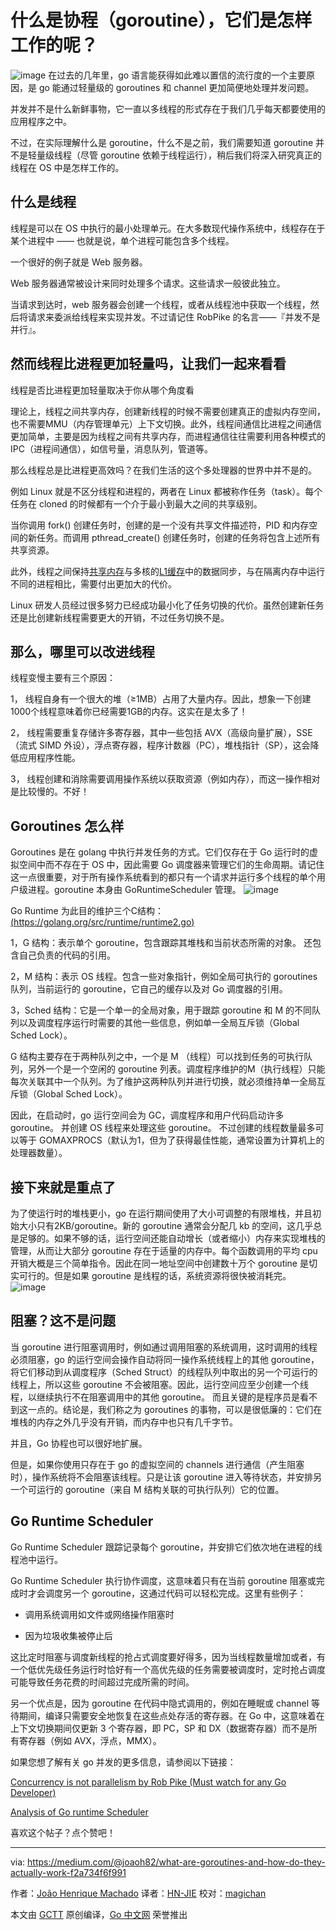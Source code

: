 # 什么是协程（goroutine），它们是怎样工作的呢？
![image](https://github.com/studygolang/gctt-images/blob/master/What-are-goroutines-And-how-do-they-actually-work/pic1.jpeg?raw=true)
在过去的几年里，go 语言能获得如此难以置信的流行度的一个主要原因，是 go 能通过轻量级的 goroutines 和 channel 更加简便地处理并发问题。

并发并不是什么新鲜事物，它一直以多线程的形式存在于我们几乎每天都要使用的应用程序之中。

不过，在实际理解什么是 goroutine，什么不是之前，我们需要知道 goroutine 并不是轻量级线程（尽管 goroutine 依赖于线程运行），稍后我们将深入研究真正的线程在 OS 中是怎样工作的。

## 什么是线程
线程是可以在 OS 中执行的最小处理单元。在大多数现代操作系统中，线程存在于某个进程中 —— 也就是说，单个进程可能包含多个线程。

一个很好的例子就是 Web 服务器。

Web 服务器通常被设计来同时处理多个请求。这些请求一般彼此独立。

当请求到达时，web 服务器会创建一个线程，或者从线程池中获取一个线程，然后将请求来委派给线程来实现并发。不过请记住 RobPike 的名言——『并发不是并行』。

## 然而线程比进程更加轻量吗，让我们一起来看看
线程是否比进程更加轻量取决于你从哪个角度看

理论上，线程之间共享内存，创建新线程的时候不需要创建真正的虚拟内存空间，也不需要MMU（内存管理单元）上下文切换。此外，线程间通信比进程之间通信更加简单，主要是因为线程之间有共享内存，而进程通信往往需要利用各种模式的IPC（进程间通信），如信号量，消息队列，管道等。

那么线程总是比进程更高效吗？在我们生活的这个多处理器的世界中并不是的。

例如 Linux 就是不区分线程和进程的，两者在 Linux 都被称作任务（task）。每个任务在 cloned 的时候都有一个介于最小到最大之间的共享级别。

当你调用 fork() 创建任务时，创建的是一个没有共享文件描述符，PID 和内存空间的新任务。而调用 pthread_create() 创建任务时，创建的任务将包含上述所有共享资源。

此外，线程之间保持[共享内存](https://users.cs.cf.ac.uk/Dave.Marshall/C/node27.html)与多核的[L1缓存](https://www.quora.com/What-is-the-L1-L2-and-L3-cache-of-a-microprocessor-and-how-does-it-affect-the-performance-of-it-For-example-I-have-a-laptop-with-an-Intel-4700MQ-microprocessor-with-a-6MB-L3-cache-What-does-this-value-indicate)中的数据同步，与在隔离内存中运行不同的进程相比，需要付出更加大的代价。

Linux 研发人员经过很多努力已经成功最小化了任务切换的代价。虽然创建新任务还是比创建新线程需要更大的开销，不过任务切换不是。

## 那么，哪里可以改进线程
线程变慢主要有三个原因：

1，	线程自身有一个很大的堆（≥1MB）占用了大量内存。因此，想象一下创建1000个线程意味着你已经需要1GB的内存。这实在是太多了！

2，	线程需要重复存储许多寄存器，其中一些包括 AVX（高级向量扩展），SSE（流式 SIMD 外设），浮点寄存器，程序计数器（PC），堆栈指针（SP），这会降低应用程序性能。

3，	线程创建和消除需要调用操作系统以获取资源（例如内存），而这一操作相对是比较慢的。不好！

## Goroutines 怎么样

Goroutines 是在 golang 中执行并发任务的方式。它们仅存在于 Go 运行时的虚拟空间中而不存在于 OS 中，因此需要 Go 调度器来管理它们的生命周期。请记住这一点很重要，对于所有操作系统看到的都只有一个请求并运行多个线程的单个用户级进程。goroutine 本身由 GoRuntimeScheduler 管理。
![image](https://github.com/studygolang/gctt-images/blob/master/What-are-goroutines-And-how-do-they-actually-work/pic2.png?raw=true)

Go Runtime 为此目的维护三个C结构：
[(https://golang.org/src/runtime/runtime2.go)](https://golang.org/src/runtime/runtime2.go)

1，G 结构：表示单个 goroutine，包含跟踪其堆栈和当前状态所需的对象。 还包含自己负责的代码的引用。

2，M 结构：表示 OS 线程。包含一些对象指针，例如全局可执行的 goroutines 队列，当前运行的 goroutine，它自己的缓存以及对 Go 调度器的引用。

3，Sched 结构：它是一个单一的全局对象，用于跟踪 goroutine 和 M 的不同队列以及调度程序运行时需要的其他一些信息，例如单一全局互斥锁（Global Sched Lock）。

G 结构主要存在于两种队列之中，一个是 M （线程）可以找到任务的可执行队列，另外一个是一个空闲的 goroutine 列表。调度程序维护的M（执行线程）只能每次关联其中一个队列。为了维护这两种队列并进行切换，就必须维持单一全局互斥锁（Global Sched Lock）。

因此，在启动时，go 运行空间会为 GC，调度程序和用户代码启动许多 goroutine。 并创建 OS 线程来处理这些 goroutine。 不过创建的线程数量最多可以等于 GOMAXPROCS（默认为1，但为了获得最佳性能，通常设置为计算机上的处理器数量）。

## 接下来就是重点了

为了使运行时的堆栈更小，go 在运行期间使用了大小可调整的有限堆栈，并且初始大小只有2KB/goroutine。新的 goroutine 通常会分配几 kb 的空间，这几乎总是足够的。如果不够的话，运行空间还能自动增长（或者缩小）内存来实现堆栈的管理，从而让大部分 goroutine 存在于适量的内存中。每个函数调用的平均 cpu 开销大概是三个简单指令。因此在同一地址空间中创建数十万个 goroutine 是切实可行的。但是如果 goroutine 是线程的话，系统资源将很快被消耗完。
![image](https://github.com/studygolang/gctt-images/blob/master/What-are-goroutines-And-how-do-they-actually-work/pic3.png?raw=true)

## 阻塞？这不是问题

当 goroutine 进行阻塞调用时，例如通过调用阻塞的系统调用，这时调用的线程必须阻塞，go 的运行空间会操作自动将同一操作系统线程上的其他 goroutine，将它们移动到从调度程序（Sched Struct）的线程队列中取出的另一个可运行的线程上，所以这些 goroutine 不会被阻塞。因此，运行空间应至少创建一个线程，以继续执行不在阻塞调用中的其他 goroutine。 而且关键的是程序员是看不到这一点的。结论是，我们称之为 goroutines 的事物，可以是很低廉的：它们在堆栈的内存之外几乎没有开销，而内存中也只有几千字节。

并且，Go 协程也可以很好地扩展。

但是，如果你使用只存在于 go 的虚拟空间的 channels 进行通信（产生阻塞时），操作系统将不会阻塞该线程。只是让该 goroutine 进入等待状态，并安排另一个可运行的 goroutine（来自 M 结构关联的可执行队列）它的位置。

## Go Runtime Scheduler

Go Runtime Scheduler 跟踪记录每个 goroutine，并安排它们依次地在进程的线程池中运行。

Go Runtime Scheduler 执行协作调度，这意味着只有在当前 goroutine 阻塞或完成时才会调度另一个 goroutine，这通过代码可以轻松完成。这里有些例子：

* 调用系统调用如文件或网络操作阻塞时

* 因为垃圾收集被停止后

这比定时阻塞与调度新线程的抢占式调度要好得多，因为当线程数量增加或者，有一个低优先级任务运行时恰好有一个高优先级的任务需要被调度时，定时抢占调度可能导致任务花费的时间超过完成所需的时间。

另一个优点是，因为 goroutine 在代码中隐式调用的，例如在睡眠或 channel 等待期间，编译只需要安全地恢复在这些点处存活的寄存器。在 Go 中，这意味着在上下文切换期间仅更新 3 个寄存器，即 PC，SP 和 DX（数据寄存器）而不是所有寄存器（例如 AVX，浮点，MMX）。

如果您想了解有关 go 并发的更多信息，请参阅以下链接：

[Concurrency is not parallelism by Rob Pike (Must watch for any Go Developer)](https://www.youtube.com/watch?v=cN_DpYBzKso&t=441s)

[Analysis of Go runtime Scheduler](http://www1.cs.columbia.edu/~aho/cs6998/reports/12-12-11_DeshpandeSponslerWeiss_GO.pdf)

喜欢这个帖子？点个赞吧！

----------------

via: https://medium.com/@joaoh82/what-are-goroutines-and-how-do-they-actually-work-f2a734f6f991

作者：[João Henrique Machado](https://medium.com/@joaoh82)
译者：[HN-JIE](https://github.com/HN-JIE)
校对：[magichan](https://github.com/magichan)

本文由 [GCTT](https://github.com/studygolang/GCTT) 原创编译，[Go 中文网](https://studygolang.com/) 荣誉推出